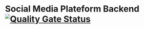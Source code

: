 # Social Media Plateform Backend [![Quality Gate Status](https://sonarqube.issamlaoumri.com/api/project_badges/measure?project=social_media_plateform_springboot&metric=alert_status&token=sqb_858b253267ba3ae312412e8ab8221ee7bd7d970f)](https://sonarqube.issamlaoumri.com/dashboard?id=social_media_plateform_springboot)
